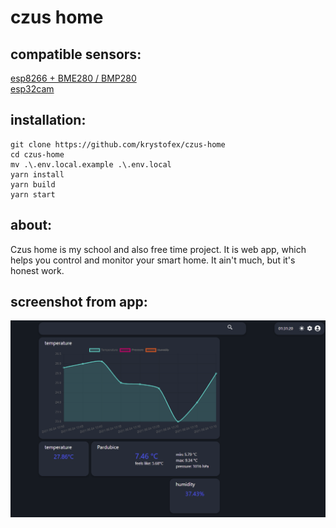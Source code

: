 # czus home

## compatible sensors:

[esp8266 + BME280 / BMP280](https://github.com/krystofex/czus-home-esp8266)\
[esp32cam](https://github.com/krystofex/esp32cam-mjpeg-stream)

## installation:

```shell
git clone https://github.com/krystofex/czus-home
cd czus-home
mv .\.env.local.example .\.env.local
yarn install
yarn build
yarn start
```

## about:
Czus home is my school and also free time project. It is web app, which helps you control and monitor your smart home. It ain't much, but it's honest work.

## screenshot from app:
<img src="./public/screenshots/screenshot1.png">